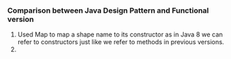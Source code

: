 ### Comparison between Java Design Pattern and Functional version

1. Used Map to map a shape name to its constructor as in Java 8 we can refer to constructors just like we refer to methods in previous versions.
2. 
